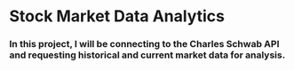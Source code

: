 

# Stock Market Data Analytics
### In this project, I will be connecting to the Charles Schwab API and requesting historical and current market data for analysis.
